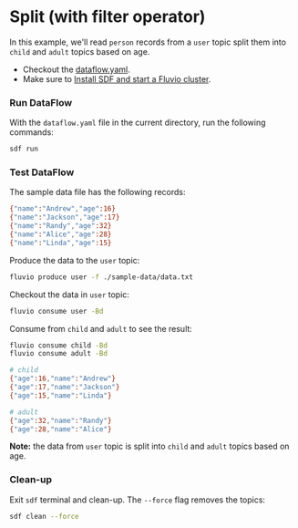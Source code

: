 # Split (with filter operator)

In this example, we'll read `person` records from a `user` topic split them into `child` and `adult` topics based on age.

* Checkout the [dataflow.yaml](./dataflow.yaml).
* Make sure to [Install SDF and start a Fluvio cluster].

### Run DataFlow

With the `dataflow.yaml` file in the current directory, run the following commands:

```bash
sdf run
```

### Test DataFlow

The sample data file has the following records:

```bash
{"name":"Andrew","age":16}
{"name":"Jackson","age":17}
{"name":"Randy","age":32}
{"name":"Alice","age":28}
{"name":"Linda","age":15}
```

Produce the data to the `user` topic:

```bash
fluvio produce user -f ./sample-data/data.txt
```

Checkout the data in `user` topic:

```bash
fluvio consume user -Bd
```

Consume from `child` and `adult` to see the result:

```bash
fluvio consume child -Bd
fluvio consume adult -Bd
```

```bash
# child
{"age":16,"name":"Andrew"}
{"age":17,"name":"Jackson"}
{"age":15,"name":"Linda"}

# adult
{"age":32,"name":"Randy"}
{"age":28,"name":"Alice"}
```

**Note:** the data from `user` topic is split into `child` and `adult` topics based on age.


### Clean-up

Exit `sdf` terminal and clean-up. The `--force` flag removes the topics:

```bash
sdf clean --force
```

[Install SDF and start a Fluvio cluster]: /README.MD#prerequisites
